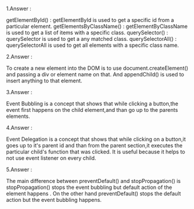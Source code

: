 1.Answer : 

getElementById() :  getElementById is used to get a specific id from a particular element.
getElementsByClassName() : getElementByClassName is used to get a list of items with a specific class.
querySelector() : querySelector is used to get a any matched class.
querySelectorAll() : querySelectorAll is used to get all elements with a specific class name.


2.Answer : 

To create a new element into the DOM is to use document.createElement() and passing a div or element name on that.
And appendChild() is used to insert anything to that element.


3.Answer : 

Event Bubbling is a concept that shows that while clicking a button,the event first happens 
on the child element,and than go up to the parents elements.


4.Answer : 

Event Delegation is a concept that shows that while clicking on a button,it goes up to it's parent id and than from the parent section,it executes the particular child's function that was clicked.
 It is useful because it helps to not use event listener on every child.


 5.Answer : 

 The main difference between preventDefault() and stopPropagation() is stopPropagation() stops the event bubbling but default action of the element happens . On the other hand preventDefault() stops the default action but the event bubbling happens. 


